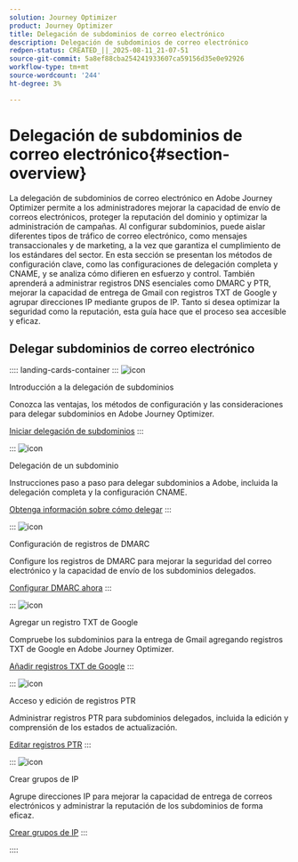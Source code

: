 ```yaml
---
solution: Journey Optimizer
product: Journey Optimizer
title: Delegación de subdominios de correo electrónico
description: Delegación de subdominios de correo electrónico
redpen-status: CREATED_||_2025-08-11_21-07-51
source-git-commit: 5a8ef88cba254241933607ca59156d35e0e92926
workflow-type: tm+mt
source-wordcount: '244'
ht-degree: 3%

---
```



# Delegación de subdominios de correo electrónico{#section-overview}

La delegación de subdominios de correo electrónico en Adobe Journey Optimizer permite a los administradores mejorar la capacidad de envío de correos electrónicos, proteger la reputación del dominio y optimizar la administración de campañas. Al configurar subdominios, puede aislar diferentes tipos de tráfico de correo electrónico, como mensajes transaccionales y de marketing, a la vez que garantiza el cumplimiento de los estándares del sector. En esta sección se presentan los métodos de configuración clave, como las configuraciones de delegación completa y CNAME, y se analiza cómo difieren en esfuerzo y control. También aprenderá a administrar registros DNS esenciales como DMARC y PTR, mejorar la capacidad de entrega de Gmail con registros TXT de Google y agrupar direcciones IP mediante grupos de IP. Tanto si desea optimizar la seguridad como la reputación, esta guía hace que el proceso sea accesible y eficaz.

## Delegar subdominios de correo electrónico

:::: landing-cards-container
:::
![icon](https://cdn.experienceleague.adobe.com/icons/circle-play.svg?lang=es)

Introducción a la delegación de subdominios

Conozca las ventajas, los métodos de configuración y las consideraciones para delegar subdominios en Adobe Journey Optimizer.

[Iniciar delegación de subdominios](../using/configuration/about-subdomain-delegation.md)
:::

:::
![icon](https://cdn.experienceleague.adobe.com/icons/gear.svg?lang=es)

Delegación de un subdominio

Instrucciones paso a paso para delegar subdominios a Adobe, incluida la delegación completa y la configuración CNAME.

[Obtenga información sobre cómo delegar](../using/configuration/delegate-subdomain.md)
:::

:::
![icon](https://cdn.experienceleague.adobe.com/icons/shield-halved.svg?lang=es)

Configuración de registros de DMARC

Configure los registros de DMARC para mejorar la seguridad del correo electrónico y la capacidad de envío de los subdominios delegados.

[Configurar DMARC ahora](../using/configuration/dmarc-record.md)
:::

:::
![icon](https://cdn.experienceleague.adobe.com/icons/bullseye.svg?lang=es)

Agregar un registro TXT de Google

Compruebe los subdominios para la entrega de Gmail agregando registros TXT de Google en Adobe Journey Optimizer.

[Añadir registros TXT de Google](../using/configuration/google-txt.md)
:::

:::
![icon](https://cdn.experienceleague.adobe.com/icons/code-branch.svg?lang=es)

Acceso y edición de registros PTR

Administrar registros PTR para subdominios delegados, incluida la edición y comprensión de los estados de actualización.

[Editar registros PTR](../using/configuration/ptr-records.md)
:::

:::
![icon](https://cdn.experienceleague.adobe.com/icons/list-check.svg?lang=es)

Crear grupos de IP

Agrupe direcciones IP para mejorar la capacidad de entrega de correos electrónicos y administrar la reputación de los subdominios de forma eficaz.

[Crear grupos de IP](../using/configuration/ip-pools.md)
:::

::::
